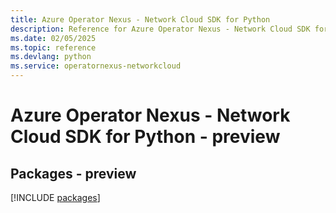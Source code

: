 ```yaml
---
title: Azure Operator Nexus - Network Cloud SDK for Python
description: Reference for Azure Operator Nexus - Network Cloud SDK for Python
ms.date: 02/05/2025
ms.topic: reference
ms.devlang: python
ms.service: operatornexus-networkcloud
---
```

# Azure Operator Nexus - Network Cloud SDK for Python - preview
## Packages - preview
[!INCLUDE [packages](operator-nexus---network-cloud-index.md)]